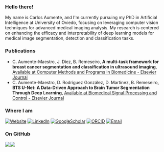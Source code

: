 ### Hello there!


My name is Carlos Aumente, and I'm currently pursuing my PhD in Artificial Intelligence at University of Oviedo, focusing on leveraging computer vision techniques for advanced medical imaging analysis. My research is centered on enhancing the efficacy and interpretability of deep learning models for medical image segmentation, detection and classification tasks.


### Publications

- C. Aumente-Maestro, J. Díez,  B. Remeseiro, **A multi-task framework for breast cancer segmentation and classification in ultrasound imaging**, [Available at Computer Methods and Programs in Biomedicine - Elsevier Journal](https://doi.org/10.1016/j.cmpb.2024.108540)
- C. Aumente-Maestro, D. Rodríguez González, D. Martinez, B. Remeseiro, **BTS U-Net: A Data-Driven Approach to Brain Tumor Segmentation Through Deep Learning**, [Available at Biomedical Signal Processing and Control - Elsevier Journal](https://doi.org/10.1016/j.bspc.2025.107490)

### Where I am

<p><a href="http://caumente.github.io" target="_blank"><img alt="Website" src="https://img.shields.io/badge/website-000000?style=for-the-badge&logo=About.me&logoColor=white "/></a>
<a href="https://www.linkedin.com/in/caumente/" target="_blank"><img alt="LinkedIn" src="https://img.shields.io/badge/linkedin-%230077B5.svg?&style=for-the-badge&logo=linkedin&logoColor=white" /></a>
<a href="https://scholar.google.es/citations?user=pGHSxGMAAAAJ" target="_blank"><img alt="GoogleScholar" src="https://img.shields.io/badge/Google_Scholar-4285F4?style=for-the-badge&logo=google-scholar&logoColor=white "/></a>
<a href="https://orcid.org/0000-0002-3710-3308" target="_blank"><img alt="ORCID" src="https://img.shields.io/badge/orcid-A6CE39?style=for-the-badge&logo=orcid&logoColor=white "/></a>
<a href="mailto:uo297103@uniovi.es" target="_blank"><img alt="Email" src="https://img.shields.io/badge/Microsoft_Outlook-0078D4?style=for-the-badge&logo=microsoft-outlook&logoColor=white "/></a>
</p>


### On GitHub
<div style="display: flex;">
  <img src="https://github-readme-stats.vercel.app/api/top-langs/?username=caumente&show_icons=true&theme=shadow_red&layout=compact"/>
  <img src="https://streak-stats.demolab.com/?user=caumente&theme=shadow_red"/>
</div>

